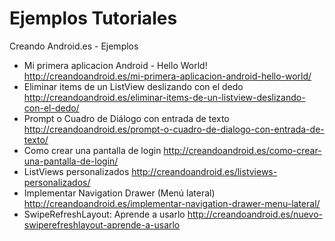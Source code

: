 Ejemplos Tutoriales
===================

Creando Android.es - Ejemplos

* Mi primera aplicacion Android - Hello World! http://creandoandroid.es/mi-primera-aplicacion-android-hello-world/
* Eliminar items de un ListView deslizando con el dedo http://creandoandroid.es/eliminar-items-de-un-listview-deslizando-con-el-dedo/
* Prompt o Cuadro de Diálogo con entrada de texto http://creandoandroid.es/prompt-o-cuadro-de-dialogo-con-entrada-de-texto/
* Como crear una pantalla de login http://creandoandroid.es/como-crear-una-pantalla-de-login/
* ListViews personalizados http://creandoandroid.es/listviews-personalizados/
* Implementar Navigation Drawer (Menú lateral) http://creandoandroid.es/implementar-navigation-drawer-menu-lateral/
* SwipeRefreshLayout: Aprende a usarlo http://creandoandroid.es/nuevo-swiperefreshlayout-aprende-a-usarlo
